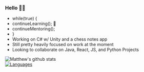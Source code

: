 ### Hello 👋🏼
- while(true) {
-   continueLearning(); 🧠
-   continueMentoring();
- }                                  
- Working on C# w/ Unity and a chess notes app  
- Still pretty heavily focused on work at the moment
- Looking to collaborate on Java, React, JS, and Python Projects
                                                                         
![Matthew's github stats](https://github-readme-stats.vercel.app/api?username=Mdbaker19&show_icons=true&theme=radical)   
[![Languages](https://github-readme-stats.vercel.app/api/top-langs/?username=Mdbaker19&langs_count=8&layout=compact&theme=chartreuse-dark)](https://github.com/Mdbaker19/github-readme-stats)
